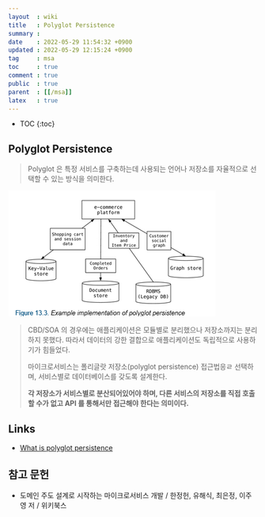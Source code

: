 ```yaml
---
layout  : wiki
title   : Polyglot Persistence
summary :
date    : 2022-05-29 11:54:32 +0900
updated : 2022-05-29 12:15:24 +0900
tag     : msa
toc     : true
comment : true
public  : true
parent  : [[/msa]]
latex   : true
---
```

* TOC
{:toc}

## Polyglot Persistence

> Polyglot 은 특정 서비스를 구축하는데 사용되는 언어나 저장소를 자율적으로 선택할 수 있는 방식을 의미한다.

![]( /resource/wiki/msa-polyglot/polyglot-persistence.png)

> CBD/SOA 의 경우에는 애플리케이션은 모듈별로 분리했으나 저장소까지는 분리하지 못했다. 따라서 데이터의 강한 결합으로 애플리케이션도 독립적으로 사용하기가 힘들었다.
> 
> 마이크로서비스는 폴리글랏 저장소(polyglot persistence) 접근법응ㄹ 선택하며, 서비스별로 데이터베이스를 갖도록 설계한다. 
> 
> __각 저장소가 서비스별로 분산되어있어야 하며, 다른 서비스의 저장소를 직접 호출할 수가 없고 API 를 통해서만 접근해야 한다는 의미이다.__

## Links

- [What is polyglot persistence](https://www.jamesserra.com/archive/2015/07/what-is-polyglot-persistence/)

## 참고 문헌

- 도메인 주도 설계로 시작하는 마이크로서비스 개발 / 한정헌, 유해식, 최은정, 이주영 저 / 위키북스